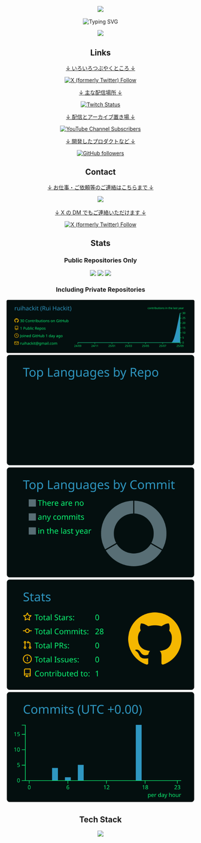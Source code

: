<div align="center">
<p>
    <img src="https://capsule-render.vercel.app/api?type=waving&height=300&color=a1a1a1&text=Rui%20Hackit&reversal=false&fontColor=00A806"/>
</p>
<p>
    <img src="https://readme-typing-svg.demolab.com/?color=00A806&center=true&repeat=false&lines=-+Welcome+to+my+profile+-" alt="Typing SVG" />
</p>
<p>
    <img src="https://komarev.com/ghpvc/?username=ruihackit&color=00A806">
</p>

<h2>Links</h2>
    <p>
        <a href="https://x.com/ruihackit">
            <p>↓ いろいろつぶやくところ ↓</p>
            <img alt="X (formerly Twitter) Follow" src="https://img.shields.io/twitter/follow/ruihackit">
        </a>
    </p>
    <p>
        <a href="https://www.twitch.tv/ruihackit">
            <p>↓ 主な配信場所 ↓</p>
            <img alt="Twitch Status" src="https://img.shields.io/twitch/status/ruihackit">
        </a>
    </p>
    <p>
        <a href="https://www.youtube.com/@ruihackit">
            <p>↓ 配信とアーカイブ置き場 ↓</p>
            <img alt="YouTube Channel Subscribers" src="https://img.shields.io/youtube/channel/subscribers/UCyBg3tmJB-Gw8vVoBRJjS7A">
        </a>
    </p>
    <p>
        <a href="https://github.com/ruihackit">
            <p>↓ 開発したプロダクトなど ↓</p>
            <img alt="GitHub followers" src="https://img.shields.io/github/followers/ruihackit">
        </a>
    </p>

<h2>Contact</h2>
    <p>
        <a href="<mailto:ruihackit@gmail.com>">
            <p>↓ お仕事・ご依頼等のご連絡はこちらまで ↓</p>
            <img src="https://img.shields.io/badge/Gmail-D14836?logo=gmail&logoColor=white" />
        </a>
    </p>
    <p>
        <a href="https://x.com/ruihackit">
            <p>↓ X の DM でもご連絡いただけます ↓</p>
            <img alt="X (formerly Twitter) Follow" src="https://img.shields.io/twitter/follow/ruihackit">
        </a>
    </p>

<h2>Stats</h2>

<h3>Public Repositories Only</h3>

  <img src="https://github-readme-stats.vercel.app/api?username=ruihackit&show_icons=true&theme=blue-green&hide_border=true" />
  <img src="https://github-readme-stats.vercel.app/api/top-langs/?username=ruihackit&layout=compact&theme=blue-green&hide_border=true"  />
  <img src="https://github-profile-trophy.vercel.app/?username=ruihackit&theme=matrix&no-frame=true" />

<h3>Including Private Repositories</h3>

  <img src="https://raw.githubusercontent.com/ruihackit/ruihackit/main/profile-summary-card-output/blue_green/0-profile-details.svg" />
  <img src="https://raw.githubusercontent.com/ruihackit/ruihackit/main/profile-summary-card-output/blue_green/1-repos-per-language.svg" />
  <img src="https://raw.githubusercontent.com/ruihackit/ruihackit/main/profile-summary-card-output/blue_green/2-most-commit-language.svg" />
  <img src="https://raw.githubusercontent.com/ruihackit/ruihackit/main/profile-summary-card-output/blue_green/3-stats.svg" />
  <img src="https://raw.githubusercontent.com/ruihackit/ruihackit/main/profile-summary-card-output/blue_green/4-productive-time.svg" />

<h2>Tech Stack</h2>

<div align="center">
    <img src="https://skillicons.dev/icons?i=anaconda,bash,css,discordjs,django,docker,fastapi,flask,git,github,gradle,html,java,js,kotlin,latex,linux,md,neovim,nextjs,nodejs,npm,opencv,powershell,py,pytorch,r,react,sklearn,svelte,tailwind,tailwind,tensorflow,ts,ubuntu,unity,vim" />
</div>
